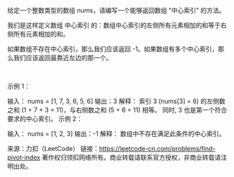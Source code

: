 给定一个整数类型的数组 nums，请编写一个能够返回数组 “中心索引” 的方法。

我们是这样定义数组 中心索引 的：数组中心索引的左侧所有元素相加的和等于右侧所有元素相加的和。

如果数组不存在中心索引，那么我们应该返回 -1。如果数组有多个中心索引，那么我们应该返回最靠近左边的那一个。

 

示例 1：

输入：
nums = [1, 7, 3, 6, 5, 6]
输出：3
解释：
索引 3 (nums[3] = 6) 的左侧数之和 (1 + 7 + 3 = 11)，与右侧数之和 (5 + 6 = 11) 相等。
同时, 3 也是第一个符合要求的中心索引。
示例 2：

输入：
nums = [1, 2, 3]
输出：-1
解释：
数组中不存在满足此条件的中心索引。

来源：力扣（LeetCode）
链接：https://leetcode-cn.com/problems/find-pivot-index
著作权归领扣网络所有。商业转载请联系官方授权，非商业转载请注明出处。